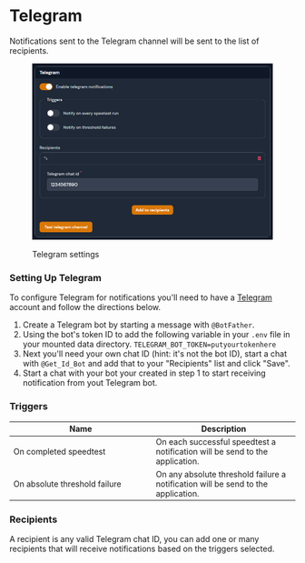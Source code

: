 # Telegram

Notifications sent to the Telegram channel will be sent to the list of recipients.

<figure><img src="../../.gitbook/assets/telegram_notification.png" alt=""><figcaption><p>Telegram settings</p></figcaption></figure>

### Setting Up Telegram

To configure Telegram for notifications you'll need to have a [Telegram](https://telegram.org/) account and follow the directions below.

1. Create a Telegram bot by starting a message with `@BotFather`.
2. Using the bot's token ID to add the following variable in your `.env` file in your mounted data directory. `TELEGRAM_BOT_TOKEN=putyourtokenhere`
3. Next you'll need your own chat ID (hint: it's not the bot ID), start a chat with `@Get_Id_Bot` and add that to your "Recipients" list and click "Save".
4. Start a chat with your bot your created in step 1 to start receiving notification from yout Telegram bot.

### Triggers

<table><thead><tr><th width="237">Name</th><th>Description</th></tr></thead><tbody><tr><td>On completed speedtest</td><td>On each successful speedtest a notification will be send to the application.</td></tr><tr><td>On absolute threshold failure</td><td>On any absolute threshold failure a notification will be send to the application.</td></tr></tbody></table>

### Recipients

A recipient is any valid Telegram chat ID, you can add one or many recipients that will receive notifications based on the triggers selected.
